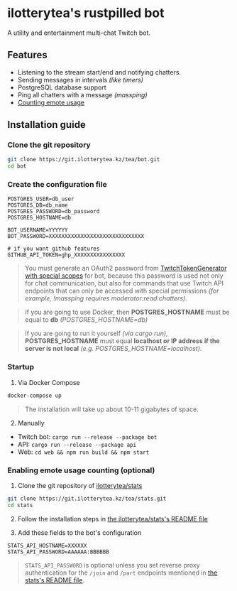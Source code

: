 # ilotterytea's rustpilled bot

A utility and entertainment multi-chat Twitch bot.

## Features

+ Listening to the stream start/end and notifying chatters.
+ Sending messages in intervals *(like timers)*
+ PostgreSQL database support
+ Ping all chatters with a message *(massping)*
+ [Counting emote usage](#enabling-emote-usage-counting-optional)

## Installation guide

### Clone the git repository

```bash
git clone https://git.ilotterytea.kz/tea/bot.git
cd bot
```

### Create the configuration file

```env
POSTGRES_USER=db_user
POSTGRES_DB=db_name
POSTGRES_PASSWORD=db_password
POSTGRES_HOSTNAME=db

BOT_USERNAME=YYYYYY
BOT_PASSWORD=XXXXXXXXXXXXXXXXXXXXXXXXXXXXXX

# if you want github features
GITHUB_API_TOKEN=ghp_XXXXXXXXXXXXXXXX
```

> You must generate an OAuth2 password from [TwitchTokenGenerator with special scopes](https://twitchtokengenerator.com/quick/riIPG7o2Fd) for bot, because this password is used not only for chat communication, but also for commands that use Twitch API endpoints that can only be accessed with special permissions *(for example, !massping requires moderator:read:chatters)*.

> If you are going to use Docker, then **POSTGRES_HOSTNAME** must be equal to **db** *(POSTGRES_HOSTNAME=db)*

> If you are going to run it yourself *(via cargo run)*, **POSTGRES_HOSTNAME** must equal **localhost or IP address if the server is not local**
*(e.g. POSTGRES_HOSTNAME=localhost)*.

### Startup

1. Via Docker Compose

```bash
docker-compose up
```

> The installation will take up about 10-11 gigabytes of space.

2. Manually

+ Twitch bot: `cargo run --release --package bot`
+ API: `cargo run --release --package api`
+ Web: `cd web && npm run build && npm start`

### Enabling emote usage counting (optional)
1. Clone the git repository of [ilotterytea/stats](https://git.ilotterytea.kz/tea/stats)

```bash
git clone https://git.ilotterytea.kz/tea/stats.git
cd stats
```

2. Follow the installation steps in [the ilotterytea/stats's README file](https://git.ilotterytea.kz/tea/stats/src/branch/master/README.md)

3. Add these fields to the bot's configuration

```env
STATS_API_HOSTNAME=XXXXXX
STATS_API_PASSWORD=AAAAAA:BBBBBB
```

> `STATS_API_PASSWORD` is optional unless you set reverse proxy authentication for the `/join` and `/part` endpoints mentioned in [the stats's README file](https://git.ilotterytea.kz/tea/stats/src/branch/master/README.md).